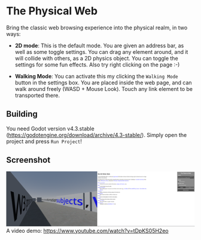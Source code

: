 # The Physical Web

Bring the classic web browsing experience into the physical realm, in two ways:
 - **2D mode**: This is the default mode. You are given an address bar, as well as some toggle settings. You can drag any element around, and it will collide with others, as a 2D physics object. You can toggle the settings for some fun effects. Also try right clicking on the page :-)

 - **Walking Mode**: You can activate this my clicking the `Walking Mode` button in the settings box. You are placed inside the web page, and can walk around freely (WASD + Mouse Look). Touch any link element to be transported there.

## Building
You need Godot version v4.3.stable (https://godotengine.org/download/archive/4.3-stable/). Simply open the project and press `Run Project`!

## Screenshot
![Screenshot](screenshot.png)
A video demo: https://www.youtube.com/watch?v=tDpKS05H2eo
